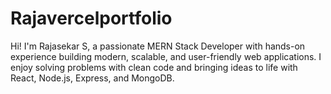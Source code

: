 # Rajavercelportfolio
Hi! I'm Rajasekar S, a passionate MERN Stack Developer with hands-on experience building modern, scalable, and user-friendly web applications. I enjoy solving problems with clean code and bringing ideas to life with React, Node.js, Express, and MongoDB.
